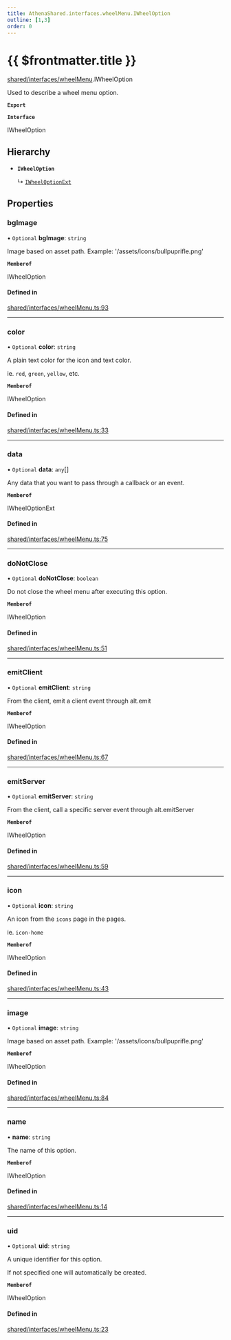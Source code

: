 ```yaml
---
title: AthenaShared.interfaces.wheelMenu.IWheelOption
outline: [1,3]
order: 0
---
```


# {{ $frontmatter.title }}


[shared/interfaces/wheelMenu](../modules/shared_interfaces_wheelMenu.md).IWheelOption

Used to describe a wheel menu option.

**`Export`**

**`Interface`**

IWheelOption

## Hierarchy

- **`IWheelOption`**

  ↳ [`IWheelOptionExt`](shared_interfaces_wheelMenu_IWheelOptionExt.md)

## Properties

### bgImage

• `Optional` **bgImage**: `string`

Image based on asset path.
Example: '/assets/icons/bullpuprifle.png'

**`Memberof`**

IWheelOption

#### Defined in

[shared/interfaces/wheelMenu.ts:93](https://github.com/Stuyk/altv-athena/blob/9c488f0/src/core/shared/interfaces/wheelMenu.ts#L93)

___

### color

• `Optional` **color**: `string`

A plain text color for the icon and text color.

ie. `red`, `green`, `yellow`, etc.

**`Memberof`**

IWheelOption

#### Defined in

[shared/interfaces/wheelMenu.ts:33](https://github.com/Stuyk/altv-athena/blob/9c488f0/src/core/shared/interfaces/wheelMenu.ts#L33)

___

### data

• `Optional` **data**: `any`[]

Any data that you want to pass through a callback or an event.

**`Memberof`**

IWheelOptionExt

#### Defined in

[shared/interfaces/wheelMenu.ts:75](https://github.com/Stuyk/altv-athena/blob/9c488f0/src/core/shared/interfaces/wheelMenu.ts#L75)

___

### doNotClose

• `Optional` **doNotClose**: `boolean`

Do not close the wheel menu after executing this option.

**`Memberof`**

IWheelOption

#### Defined in

[shared/interfaces/wheelMenu.ts:51](https://github.com/Stuyk/altv-athena/blob/9c488f0/src/core/shared/interfaces/wheelMenu.ts#L51)

___

### emitClient

• `Optional` **emitClient**: `string`

From the client, emit a client event through alt.emit

**`Memberof`**

IWheelOption

#### Defined in

[shared/interfaces/wheelMenu.ts:67](https://github.com/Stuyk/altv-athena/blob/9c488f0/src/core/shared/interfaces/wheelMenu.ts#L67)

___

### emitServer

• `Optional` **emitServer**: `string`

From the client, call a specific server event through alt.emitServer

**`Memberof`**

IWheelOption

#### Defined in

[shared/interfaces/wheelMenu.ts:59](https://github.com/Stuyk/altv-athena/blob/9c488f0/src/core/shared/interfaces/wheelMenu.ts#L59)

___

### icon

• `Optional` **icon**: `string`

An icon from the `icons` page in the pages.

ie. `icon-home`

**`Memberof`**

IWheelOption

#### Defined in

[shared/interfaces/wheelMenu.ts:43](https://github.com/Stuyk/altv-athena/blob/9c488f0/src/core/shared/interfaces/wheelMenu.ts#L43)

___

### image

• `Optional` **image**: `string`

Image based on asset path.
Example: '/assets/icons/bullpuprifle.png'

**`Memberof`**

IWheelOption

#### Defined in

[shared/interfaces/wheelMenu.ts:84](https://github.com/Stuyk/altv-athena/blob/9c488f0/src/core/shared/interfaces/wheelMenu.ts#L84)

___

### name

• **name**: `string`

The name of this option.

**`Memberof`**

IWheelOption

#### Defined in

[shared/interfaces/wheelMenu.ts:14](https://github.com/Stuyk/altv-athena/blob/9c488f0/src/core/shared/interfaces/wheelMenu.ts#L14)

___

### uid

• `Optional` **uid**: `string`

A unique identifier for this option.

If not specified one will automatically be created.

**`Memberof`**

IWheelOption

#### Defined in

[shared/interfaces/wheelMenu.ts:23](https://github.com/Stuyk/altv-athena/blob/9c488f0/src/core/shared/interfaces/wheelMenu.ts#L23)
